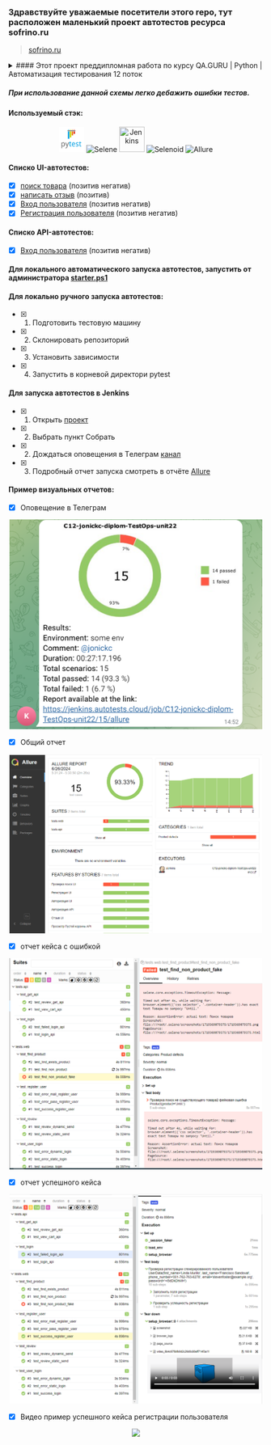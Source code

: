 ### Здравствуйте уважаемые посетители этого repo, тут расположен маленький проект автотестов ресурса sofrino.ru
> <a target="_blank" href="https://sofrino.ru/">sofrino.ru</a>

<details>
  <summary> #### Этот проект преддипломная работа по курсу QA.GURU | Python | Автоматизация тестирования 12 поток</summary>
В этом проект представлены демонстрационные тесты для практики и обучения на курсе.
Использованы простые функции заполнения форм, нажатия кнопок, поиска текста.
Проект структурирован по принципу 3-х уровней:

1. **Нижний уровень** где импортируется selene и объявляются локаторы и действия с локаторами.

2. **Средний уровень** где импортируется класс из нижнего уровня и составляются тест-кейсы.

3. **Верхний уровень** где импортируется класс из среднего уровня и выполняется тест-сьюты
</details>

##### При использование данной схемы легко дебажить ошибки тестов.

#### Используемый стэк:

<div align="center">
    <img title="Pytest" width="50" src="resources/img/pytest-original-wordmark.svg">
    <img title="Selene" width="50" src="resources/img/selene.png">
    <img title="Jenkins" width="50" height="50" src="resources/img/Jenkins.png">
    <img title="Selenoid" width="50" src="resources/img/Selenoid.png">
    <img title="Allure" width="50" src="resources/img/Allure_Report.png">
</div>

#### Cписко UI-автотестов:

- [x] [поиск товара](tests/desktop/test_find_product.py) (позитив негатив) 
- [x] [написать отзыв](tests/desktop/test_review.py) (позитив)
- [x] [Вход пользователя](tests/desktop/test_user_login.py) (позитив негатив)
- [x] [Регистрация пользователя](tests/desktop/test_register_user.py) (позитив негатив)

#### Cписко API-автотестов:

- [x] [Вход пользователя](tests/desktop/test_user_login.py) (позитив негатив)


#### Для локального автоматического запуска автотестов, запустить от администратора [starter.ps1](starter.ps1)

#### Для локально ручного запуска автотестов:

- [x] 1. Подготовить тестовую машину
- [x] 2. Склонировать репозиторий
- [x] 3. Установить зависимости
- [x] 4. Запустить в корневой директори pytest

#### Для запуска автотестов в Jenkins

- [x] 1. Открыть <a target="_blank" href="https://jenkins.autotests.cloud/job/C12-jonickc-diplom_unit22/">проект</a>
- [x] 2. Выбрать пункт Собрать
- [x] 2. Дождаться оповещения в Tелеграм [канал](https://t.me/+D-lMxBsV3vFhOWUy)  
- [x] 3. Подробный отчет запуска смотреть в отчёте [Allure](https://jenkins.autotests.cloud/job/C12-jonickc-sofrno_mini_test-unit14/3/allure)

#### Пример визуальных отчетов:

- [x] Оповещение в Телеграм

<div align="center">
    <img width="500" src="resources/img/teleg_report.PNG">
</div>

- [x] Общий отчет

<div align="center">
    <img width="500" src="resources/img/allure_rep_all_01.PNG">
</div>

- [x] отчет кейса с ошибкой

<div align="center">
    <img width="500" src="resources/img/allure_rep_fail_01.PNG">
</div>

- [x] отчет успешного кейса

<div align="center">
    <img width="500" src="resources/img/allure_rep_good_01.PNG">
</div>

- [x] Видео пример успешного кейса регистрации пользователя 

<div align="center">
    <img width="500" src="resources/img/4295e6c98140b5964a79f97b49727288.gif">
</div>